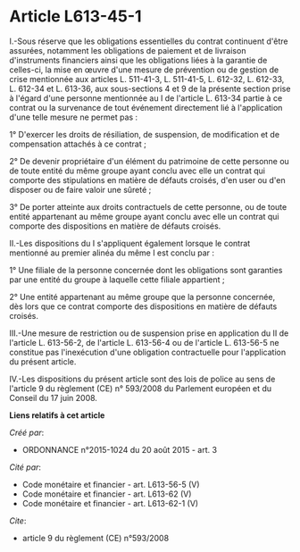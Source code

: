 # Article L613-45-1

I.-Sous réserve que les obligations essentielles du contrat continuent d'être assurées, notamment les obligations de paiement
et de livraison d'instruments financiers ainsi que les obligations liées à la garantie de celles-ci, la mise en œuvre d'une
mesure de prévention ou de gestion de crise mentionnée aux articles L. 511-41-3, L. 511-41-5, L. 612-32, L. 612-33, L. 612-34
et L. 613-36, aux sous-sections 4 et 9 de la présente section prise à l'égard d'une personne mentionnée au I de l'article L.
613-34 partie à ce contrat ou la survenance de tout événement directement lié à l'application d'une telle mesure ne permet
pas : 

1° D'exercer les droits de résiliation, de suspension, de modification et de compensation attachés à ce contrat ; 

2° De devenir propriétaire d'un élément du patrimoine de cette personne ou de toute entité du même groupe ayant conclu avec
elle un contrat qui comporte des stipulations en matière de défauts croisés, d'en user ou d'en disposer ou de faire valoir
une sûreté ; 

3° De porter atteinte aux droits contractuels de cette personne, ou de toute entité appartenant au même groupe ayant conclu
avec elle un contrat qui comporte des dispositions en matière de défauts croisés. 

II.-Les dispositions du I s'appliquent également lorsque le contrat mentionné au premier alinéa du même I est conclu par : 

1° Une filiale de la personne concernée dont les obligations sont garanties par une entité du groupe à laquelle cette filiale
appartient ; 

2° Une entité appartenant au même groupe que la personne concernée, dès lors que ce contrat comporte des dispositions en
matière de défauts croisés. 

III.-Une mesure de restriction ou de suspension prise en application du II de l'article L. 613-56-2, de l'article L. 613-56-4
ou de l'article L. 613-56-5 ne constitue pas l'inexécution d'une obligation contractuelle pour l'application du présent
article. 

IV.-Les dispositions du présent article sont des lois de police au sens de l'article 9 du règlement (CE) n° 593/2008 du
Parlement européen et du Conseil du 17 juin 2008.

**Liens relatifs à cet article**

_Créé par_:

  - ORDONNANCE n°2015-1024 du 20 août 2015 - art. 3

_Cité par_:

  - Code monétaire et financier - art. L613-56-5 (V)
  - Code monétaire et financier - art. L613-62 (V)
  - Code monétaire et financier - art. L613-62-1 (V)

_Cite_:

  - article 9 du règlement (CE) n°593/2008
